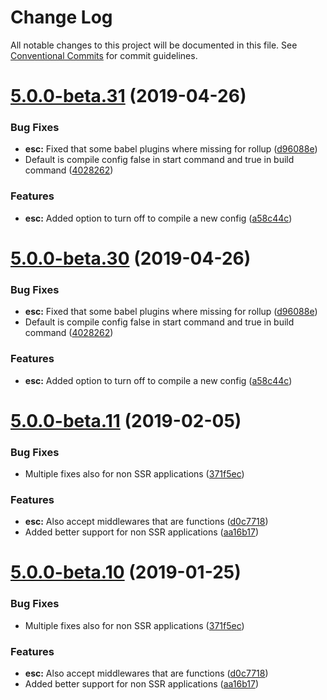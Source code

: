 # Change Log

All notable changes to this project will be documented in this file.
See [Conventional Commits](https://conventionalcommits.org) for commit guidelines.

<a name="5.0.0-beta.31"></a>
# [5.0.0-beta.31](https://github.com/TriPSs/react-esc/compare/v5.0.0-beta.12...v5.0.0-beta.31) (2019-04-26)


### Bug Fixes

* **esc:** Fixed that some babel plugins where missing for rollup ([d96088e](https://github.com/TriPSs/react-esc/commit/d96088e))
* Default is compile config false in start command and true in build command ([4028262](https://github.com/TriPSs/react-esc/commit/4028262))


### Features

* **esc:** Added option to turn off to compile a new config ([a58c44c](https://github.com/TriPSs/react-esc/commit/a58c44c))




<a name="5.0.0-beta.30"></a>
# [5.0.0-beta.30](https://github.com/TriPSs/react-esc/compare/v5.0.0-beta.12...v5.0.0-beta.30) (2019-04-26)


### Bug Fixes

* **esc:** Fixed that some babel plugins where missing for rollup ([d96088e](https://github.com/TriPSs/react-esc/commit/d96088e))
* Default is compile config false in start command and true in build command ([4028262](https://github.com/TriPSs/react-esc/commit/4028262))


### Features

* **esc:** Added option to turn off to compile a new config ([a58c44c](https://github.com/TriPSs/react-esc/commit/a58c44c))




<a name="5.0.0-beta.11"></a>
# [5.0.0-beta.11](https://github.com/TriPSs/react-esc/compare/v5.0.0-beta.7...v5.0.0-beta.11) (2019-02-05)


### Bug Fixes

* Multiple fixes also for non SSR applications ([371f5ec](https://github.com/TriPSs/react-esc/commit/371f5ec))


### Features

* **esc:** Also accept middlewares that are functions ([d0c7718](https://github.com/TriPSs/react-esc/commit/d0c7718))
* Added better support for non SSR applications ([aa16b17](https://github.com/TriPSs/react-esc/commit/aa16b17))




<a name="5.0.0-beta.10"></a>
# [5.0.0-beta.10](https://github.com/TriPSs/react-esc/compare/v5.0.0-beta.7...v5.0.0-beta.10) (2019-01-25)


### Bug Fixes

* Multiple fixes also for non SSR applications ([371f5ec](https://github.com/TriPSs/react-esc/commit/371f5ec))


### Features

* **esc:** Also accept middlewares that are functions ([d0c7718](https://github.com/TriPSs/react-esc/commit/d0c7718))
* Added better support for non SSR applications ([aa16b17](https://github.com/TriPSs/react-esc/commit/aa16b17))
